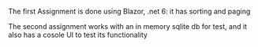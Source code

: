 The first Assignment is done using Blazor, .net 6:
it has sorting and paging 

The second assignment works with an in memory sqlite db for test, and it also has a cosole UI to test its functionality
